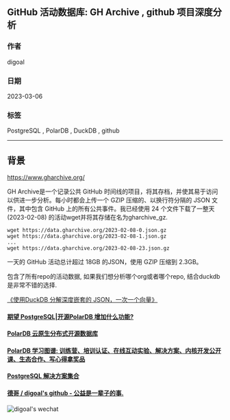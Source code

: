 ## GitHub 活动数据库: GH Archive , github 项目深度分析  
                                                                  
### 作者                                            
digoal                                            
                                            
### 日期                                            
2023-03-06                                         
                                  
### 标签                                            
PostgreSQL , PolarDB , DuckDB , github    
                                            
----                                            
                                            
## 背景          
https://www.gharchive.org/  
  
  
GH Archive是一个记录公共 GitHub 时间线的项目，将其存档，并使其易于访问以供进一步分析。每小时都会上传一个 GZIP 压缩的、以换行符分隔的 JSON 文件，其中包含 GitHub 上的所有公共事件。我已经使用 24 个文件下载了一整天 (2023-02-08) 的活动wget并将其存储在名为gharchive_gz.  
  
```  
wget https://data.gharchive.org/2023-02-08-0.json.gz  
wget https://data.gharchive.org/2023-02-08-1.json.gz  
...  
wget https://data.gharchive.org/2023-02-08-23.json.gz  
```  
  
一天的 GitHub 活动总计超过 18GB 的JSON，使用 GZIP 压缩到 2.3GB。  
  
包含了所有repo的活动数据, 如果我们想分析哪个org或者哪个repo, 结合duckdb是非常不错的选择.    
  
[《使用DuckDB 分解深度嵌套的 JSON，一次一个向量》](../202303/20230306_03.md)    
    
  
#### [期望 PostgreSQL|开源PolarDB 增加什么功能?](https://github.com/digoal/blog/issues/76 "269ac3d1c492e938c0191101c7238216")
  
  
#### [PolarDB 云原生分布式开源数据库](https://github.com/ApsaraDB "57258f76c37864c6e6d23383d05714ea")
  
  
#### [PolarDB 学习图谱: 训练营、培训认证、在线互动实验、解决方案、内核开发公开课、生态合作、写心得拿奖品](https://www.aliyun.com/database/openpolardb/activity "8642f60e04ed0c814bf9cb9677976bd4")
  
  
#### [PostgreSQL 解决方案集合](../201706/20170601_02.md "40cff096e9ed7122c512b35d8561d9c8")
  
  
#### [德哥 / digoal's github - 公益是一辈子的事.](https://github.com/digoal/blog/blob/master/README.md "22709685feb7cab07d30f30387f0a9ae")
  
  
![digoal's wechat](../pic/digoal_weixin.jpg "f7ad92eeba24523fd47a6e1a0e691b59")
  
